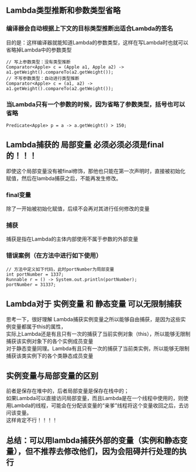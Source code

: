 ## Lambda类型推断和参数类型省略
### 编译器会自动根据上下文的目标类型推断出适合Lambda的签名  
目的是：这样编译器就能知道Lambda的参数类型，这样在写Lambda时也就可以省略掉Lambda中的参数类型
```text
// 写上参数类型：没有类型推断
Comparator<Apple> c = (Apple a1, Apple a2) -> a1.getWeight().compareTo(a2.getWeight());
// 不写参数类型：自动进行类型推断
Comparator<Apple> c = (a1, a2) -> a1.getWeight().compareTo(a2.getWeight());
```
### 当Lambda只有一个参数的时候，因为省略了参数类型，括号也可以省略
```text
Predicate<Apple> p = a -> a.getWeight() > 150;
```

## Lambda捕获的 局部变量 必须必须必须是final的！！！
即使这个局部变量没有被final修饰，那他也只能在第一次声明时，直接被初始化赋值，然后在lambda捕获之后，不能再发生修改。
### final变量
除了一开始被初始化赋值，后续不会再对其进行任何修改的变量
### 捕获
捕获是指在Lambda的主体内部使用不属于参数的外部变量
### 错误案例（在方法中进行如下使用）
```text
// 方法中定义如下代码，此时portNumber为局部变量
int portNumber = 1337;
Runnable r = () -> System.out.println(portNumber);
portNumber = 31337; 
```
## Lambda对于 实例变量 和 静态变量 可以无限制捕获
思考一下，很好理解
Lambda捕获实例变量之所以能够自由捕获，是因为这些实例变量都属于this的属性，  
实际上Lambda还是有且只有一次的捕获了当前实例对象（this），所以能够无限制捕获该实例对象下的各个实例成员变量     
对于静态变量同理。Lambda有且只有一次的捕获了当前类实例，所以能够无限制捕获该类实例下的各个类静态成员变量  

## 实例变量与局部变量的区别
前者是保存在堆中的，后者局部变量是保存在栈中的；  
如果Lambda可以直接访问局部变量，而且Lambda是在一个线程中使用的，则使用Lambda的线程，可能会在分配该变量的“亲爹”线程将这个变量收回之后，去访问该变量。  
这样肯定不行！！！！

## 总结：可以用lambda捕获外部的变量（实例和静态变量），但不推荐去修改他们，因为会阻碍并行处理的执行